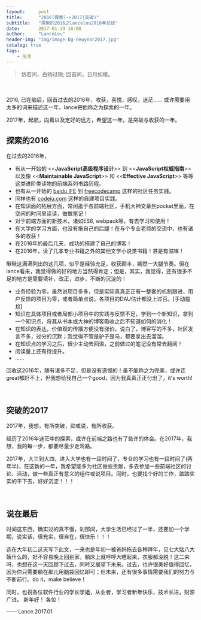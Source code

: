 ```yaml
---
layout:     post
title:      "2016(探索)->2017(突破)"
subtitle:   "探索的2016之lancelou2016年总结"
date:       2017-01-29 18:00
author:     "LanceLou"
header-img: "img/image-bg-newyear2017.jpg"
catalog: true
tags:
    - 生活
---
```


> 仿若间，白驹过隙; 回首间，日月如梭。

<br>
<br>
2016, 已在脑后，回首过去的2016年，收获，喜悦，感叹，迷茫...... 或许需要用太多的词来描述这一年，lance把他称之为探索的一年。

2017年，起航，向着以及定好的远方，希望这一年，是突破与收获的一年。

## 探索的2016

在过去的2016年，

* 有从一开始的 <<**JavaScript高级程序设计**>> 到 <<**JavaScript权威指南**>> 以及像 <<**Maintainable JavaScript**>> 和 <<**Effective JavaScript**>> 等等这类进阶类读物的前端系列书路历程。 
* 也有从一开始的 [baidu IFE](https://github.com/LanceLou/ife2016) 到 [freecodecamp](https://freecodecamp.cn/lancelou) 这样的社区任务实践。
* 同样也有 [codeiu.com](https://github.com/LanceLou/codeiu.com) 这样的自建项目实践。
* 在知识面的拓展方面，常闲逛于各前端社区，手机大神文章到pocket里面，在空闲的时间里读读，做做笔记！
* 对于前端方面的新技术，诸如ES6, webpack等，有去学习和使用！
* 在大学的学习方面，也没有拖自己的后腿！在与个专业老师的交流中，也有诸多的收获！
* 在2016年的最后几天，成功的搭建了自己的博客！
* 在2016年，读了几本专业书籍之外的其他文学小说类书籍！甚是有滋味！

瞅瞅这满满列出的这几项，似乎是经验充足，收获颇丰，嫣然一大腿节奏。但在lance看来，我觉得做的好的地方当然得肯定；但是，其实，我觉得，还有很多不足的地方是需要填补，改正，进步，不断的沉淀的！

* 业务经验为零，虽然说项目多多，但是实际真真正正有一整套的机制跟进，用户反馈的项目为零，或者简单点说，各项目的DAU估计都没上过百。[手动尴尬]
* 知识在具体项目或者局部小项目中的实践与反馈不足，学到一个新知识，拿到一个知识点，将其从书本或大神的博客吸收之后不知道如何的消化！
* 在知识的表达，价值观的传播方便没有涨价。说白了，博客写的不多，社区发言不多，过分的沉默；我觉得不管是驴子是马，都要拿出去溜溜。
* 在知识点的学习之后，很少主动去回温，之前做过的笔记没有常去翻阅！
* 阅读量上还有待提升。
* ......

回收这2016年，随有诸多不足，但是没有遗憾的！虽不能称之为完美，或许连great都赶不上，但我想给我自己一个good，因为我真真正正付出了，it's worth!

<br>

## 突破的2017

2017年，我想，有所突破，抑或说，有所收获。

经历了2016年迷茫中的探索，或许在前端之路也有了些许的体会。在2017年，我想，我的每一步，都要尽量少走弯路。

2017年，大三到大四，进入大学也有一段时间了，专业的学习也有一段时间了(两年半)，在这新的一年，我希望能多为社区做些贡献，多去参加一些前端社区的讨论、活动，做一些真正有意义的组件或说项目。同时，也要找个好的工作，踏踏实实的干下去，好好沉淀！！！

<br>

## 说在最后

时间这东西，确实过的真不慢，刹那间，大学生活已经过了一半，还要加一个学期，说实话，很充实，很自在，很快乐！！！

选在大年初二这天写下此文，一来也是年初一被爸妈拖去各种拜年，见七大姑八大姨什么的，好不容易晚上回到家，躺床上就呼呼大睡起来，衣服都没脱！这二来吗，也想在这一天回顾下过去，同时又展望下未来。过去，也许很美好值得回忆，因为你只需要躺在那儿用脑袋回忆即可；但未来，还有很多事情需要我们的努力与不断前行。do it，make believe！

同时，也祝各位软件行业的学长学姐，从业者，学习者新年快乐，技术长进，财源广进。 新年好！ 各位！

—— Lance 2017.01